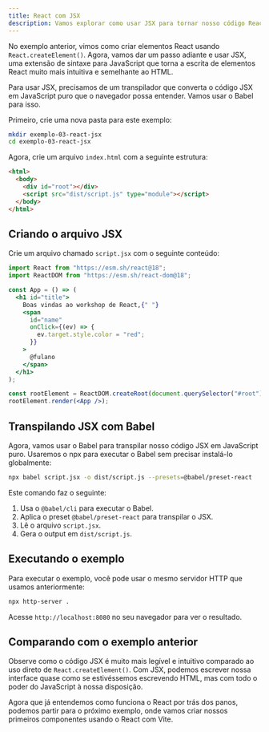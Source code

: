 ```yaml
---
title: React com JSX
description: Vamos explorar como usar JSX para tornar nosso código React mais legível e intuitivo
---
```


No exemplo anterior, vimos como criar elementos React usando `React.createElement()`. Agora, vamos dar um passo adiante e usar JSX, uma extensão de sintaxe para JavaScript que torna a escrita de elementos React muito mais intuitiva e semelhante ao HTML.

Para usar JSX, precisamos de um transpilador que converta o código JSX em JavaScript puro que o navegador possa entender. Vamos usar o Babel para isso.

Primeiro, crie uma nova pasta para este exemplo:

```bash
mkdir exemplo-03-react-jsx
cd exemplo-03-react-jsx
```

Agora, crie um arquivo `index.html` com a seguinte estrutura:

```html
<html>
  <body>
    <div id="root"></div>
    <script src="dist/script.js" type="module"></script>
  </body>
</html>
```

## Criando o arquivo JSX

Crie um arquivo chamado `script.jsx` com o seguinte conteúdo:

```jsx
import React from "https://esm.sh/react@18";
import ReactDOM from "https://esm.sh/react-dom@18";

const App = () => (
  <h1 id="title">
    Boas vindas ao workshop de React,{" "}
    <span
      id="name"
      onClick={(ev) => {
        ev.target.style.color = "red";
      }}
    >
      @fulano
    </span>
  </h1>
);

const rootElement = ReactDOM.createRoot(document.querySelector("#root"));
rootElement.render(<App />);
```

## Transpilando JSX com Babel

Agora, vamos usar o Babel para transpilar nosso código JSX em JavaScript puro. Usaremos o npx para executar o Babel sem precisar instalá-lo globalmente:

```bash
npx babel script.jsx -o dist/script.js --presets=@babel/preset-react
```

Este comando faz o seguinte:

1. Usa o `@babel/cli` para executar o Babel.
2. Aplica o preset `@babel/preset-react` para transpilar o JSX.
3. Lê o arquivo `script.jsx`.
4. Gera o output em `dist/script.js`.

## Executando o exemplo

Para executar o exemplo, você pode usar o mesmo servidor HTTP que usamos anteriormente:

```bash
npx http-server .
```

Acesse `http://localhost:8080` no seu navegador para ver o resultado.

## Comparando com o exemplo anterior

Observe como o código JSX é muito mais legível e intuitivo comparado ao uso direto de `React.createElement()`. Com JSX, podemos escrever nossa interface quase como se estivéssemos escrevendo HTML, mas com todo o poder do JavaScript à nossa disposição.

Agora que já entendemos como funciona o React por trás dos panos, podemos partir para o próximo exemplo, onde vamos criar nossos primeiros componentes usando o React com Vite.
